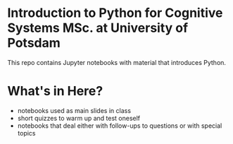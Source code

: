 # Introduction to Python for Cognitive Systems MSc. at University of Potsdam
This repo contains Jupyter notebooks with material that introduces Python.

# What's in Here?
- notebooks used as main slides in class
- short quizzes to warm up and test oneself
- notebooks that deal either with follow-ups to questions or with special topics
